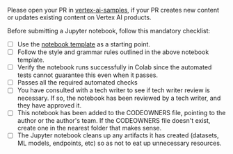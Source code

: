 Please open your PR in [vertex-ai-samples](https://github.com/googlecloudplatform/vertex-ai-samples), if your PR creates new content or updates existing content on Vertex AI products. 

Before submitting a Jupyter notebook, follow this mandatory checklist:

- [ ] Use the [notebook template](https://github.com/GoogleCloudPlatform/ai-platform-samples/blob/master/ai-platform-unified/notebooks/notebook_template.ipynb) as a starting point.
- [ ] Follow the style and grammar rules outlined in the above notebook template.
- [ ] Verify the notebook runs successfully in Colab since the automated tests cannot guarantee this even when it passes.
- [ ] Passes all the required automated checks
- [ ] You have consulted with a tech writer to see if tech writer review is necessary. If so, the notebook has been reviewed by a tech writer, and they have approved it.
- [ ] This notebook has been added to the CODEOWNERS file, pointing to the author or the author's team. If the CODEOWNERS file doesn't exist, create one in the nearest folder that makes sense.
- [ ] The Jupyter notebook cleans up any artifacts it has created (datasets, ML models, endpoints, etc) so as not to eat up unnecessary resources.
